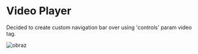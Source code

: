 # Video Player

Decided to create custom navigation bar over using 'controls' param video tag.

![obraz](https://user-images.githubusercontent.com/59234543/232057450-45286e92-f1b4-4530-bc9c-ddcd6858835b.png)
